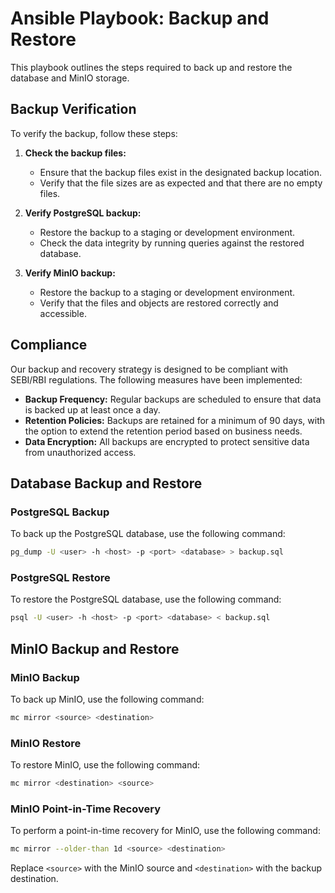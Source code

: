 # Ansible Playbook: Backup and Restore

This playbook outlines the steps required to back up and restore the database and MinIO storage.

## Backup Verification

To verify the backup, follow these steps:

1.  **Check the backup files:**

    - Ensure that the backup files exist in the designated backup location.
    - Verify that the file sizes are as expected and that there are no empty files.

2.  **Verify PostgreSQL backup:**

    - Restore the backup to a staging or development environment.
    - Check the data integrity by running queries against the restored database.

3.  **Verify MinIO backup:**

    - Restore the backup to a staging or development environment.
    - Verify that the files and objects are restored correctly and accessible.

## Compliance

Our backup and recovery strategy is designed to be compliant with SEBI/RBI regulations. The following measures have been implemented:

- **Backup Frequency:** Regular backups are scheduled to ensure that data is backed up at least once a day.
- **Retention Policies:** Backups are retained for a minimum of 90 days, with the option to extend the retention period based on business needs.
- **Data Encryption:** All backups are encrypted to protect sensitive data from unauthorized access.

## Database Backup and Restore

### PostgreSQL Backup

To back up the PostgreSQL database, use the following command:

```bash
pg_dump -U <user> -h <host> -p <port> <database> > backup.sql
```

### PostgreSQL Restore

To restore the PostgreSQL database, use the following command:

```bash
psql -U <user> -h <host> -p <port> <database> < backup.sql
```

## MinIO Backup and Restore

### MinIO Backup

To back up MinIO, use the following command:

```bash
mc mirror <source> <destination>
```

### MinIO Restore

To restore MinIO, use the following command:

```bash
mc mirror <destination> <source>
```

### MinIO Point-in-Time Recovery

To perform a point-in-time recovery for MinIO, use the following command:

```bash
mc mirror --older-than 1d <source> <destination>
```

Replace `<source>` with the MinIO source and `<destination>` with the backup destination.
